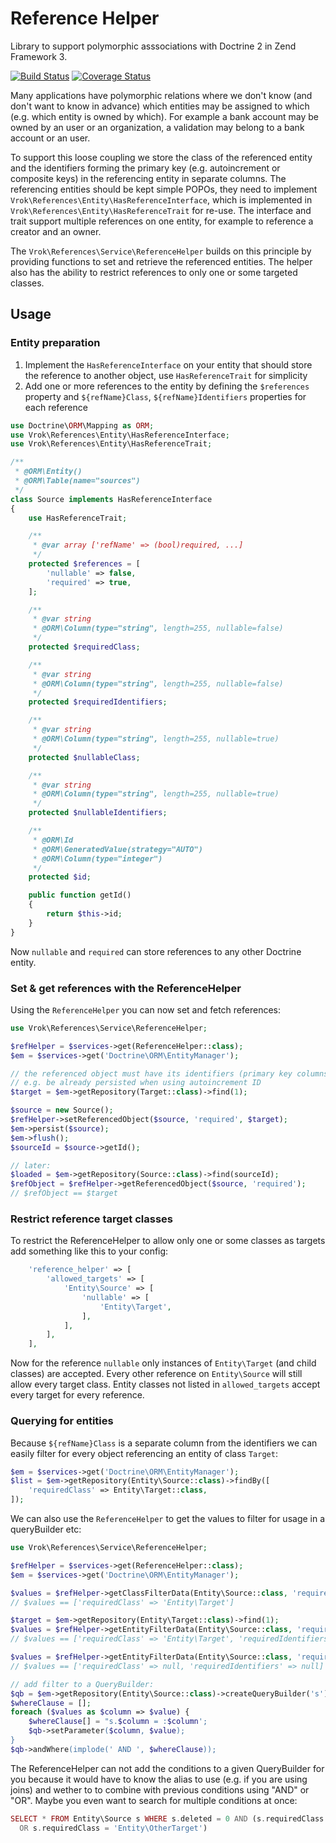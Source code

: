 # Reference Helper

Library to support polymorphic asssociations with Doctrine 2 in Zend Framework 3.

[![Build Status](https://travis-ci.org/j-schumann/ref-helper.svg?branch=master)](https://travis-ci.org/j-schumann/ref-helper) [![Coverage Status](https://coveralls.io/repos/github/j-schumann/ref-helper/badge.svg?branch=master)](https://coveralls.io/github/j-schumann/ref-helper?branch=master)

Many applications have polymorphic relations where we don't know (and don't want
to know in advance) which entities may be assigned to which (e.g. which entity
is owned by which). For example a bank account may be owned by an user or an
organization, a validation may belong to a bank account or an user.

To support this loose coupling we store the class of the referenced entity and
the identifiers forming the primary key (e.g. autoincrement or composite keys)
in the referencing entity in separate columns.
The referencing entities should be kept simple POPOs, they need to implement
```Vrok\References\Entity\HasReferenceInterface```, which is implemented in
```Vrok\References\Entity\HasReferenceTrait``` for re-use. The interface and trait
support multiple references on one entity, for example to reference a creator
and an owner.

The ```Vrok\References\Service\ReferenceHelper``` builds on this principle by
providing functions to set and retrieve the referenced entities. The helper
also has the ability to restrict references to only one or some targeted classes.

## Usage
### Entity preparation

1) Implement the ```HasReferenceInterface``` on your entity that should store the
reference to another object, use ```HasReferenceTrait``` for simplicity
2) Add one or more references to the entity by defining the ```$references```
property and ```${refName}Class```, ```${refName}Identifiers``` properties for
each reference

```php
use Doctrine\ORM\Mapping as ORM;
use Vrok\References\Entity\HasReferenceInterface;
use Vrok\References\Entity\HasReferenceTrait;

/**
 * @ORM\Entity()
 * @ORM\Table(name="sources")
 */
class Source implements HasReferenceInterface
{
    use HasReferenceTrait;

    /**
     * @var array ['refName' => (bool)required, ...]
     */
    protected $references = [
        'nullable' => false,
        'required' => true,
    ];

    /**
     * @var string
     * @ORM\Column(type="string", length=255, nullable=false)
     */
    protected $requiredClass;

    /**
     * @var string
     * @ORM\Column(type="string", length=255, nullable=false)
     */
    protected $requiredIdentifiers;

    /**
     * @var string
     * @ORM\Column(type="string", length=255, nullable=true)
     */
    protected $nullableClass;

    /**
     * @var string
     * @ORM\Column(type="string", length=255, nullable=true)
     */
    protected $nullableIdentifiers;

    /**
     * @ORM\Id
     * @ORM\GeneratedValue(strategy="AUTO")
     * @ORM\Column(type="integer")
     */
    protected $id;

    public function getId()
    {
        return $this->id;
    }
}
```
Now ```nullable``` and ```required``` can store references to any other Doctrine
entity.

### Set & get references with the ReferenceHelper

Using the ```ReferenceHelper``` you can now set and fetch references:
```php
use Vrok\References\Service\ReferenceHelper;

$refHelper = $services->get(ReferenceHelper::class);
$em = $services->get('Doctrine\ORM\EntityManager');

// the referenced object must have its identifiers (primary key columns) set,
// e.g. be already persisted when using autoincrement ID
$target = $em->getRepository(Target::class)->find(1);

$source = new Source();
$refHelper->setReferencedObject($source, 'required', $target);
$em->persist($source);
$em->flush();
$sourceId = $source->getId();

// later:
$loaded = $em->getRepository(Source::class)->find(sourceId);
$refObject = $refHelper->getReferencedObject($source, 'required');
// $refObject == $target
```

### Restrict reference target classes

To restrict the ReferenceHelper to allow only one or some classes as targets
add something like this to your config:
```php
    'reference_helper' => [
        'allowed_targets' => [
            'Entity\Source' => [
                'nullable' => [
                    'Entity\Target',
                ],
            ],
        ],
    ],
```
Now for the reference ```nullable``` only instances of ```Entity\Target```
(and child classes) are accepted.
Every other reference on ```Entity\Source``` will still allow every target class.
Entity classes not listed in ```allowed_targets``` accept every target
for every reference.

### Querying for entities

Because ```${refName}Class``` is a separate column from the identifiers
we can easily filter for every object referencing an entity of class ```Target```:
```php
$em = $services->get('Doctrine\ORM\EntityManager');
$list = $em->getRepository(Entity\Source::class)->findBy([
    'requiredClass' => Entity\Target::class,
]);
```

We can also use the ```ReferenceHelper``` to get the values to filter for usage
in a queryBuilder etc:
```php
use Vrok\References\Service\ReferenceHelper;

$refHelper = $services->get(ReferenceHelper::class);
$em = $services->get('Doctrine\ORM\EntityManager');

$values = $refHelper->getClassFilterData(Entity\Source::class, 'required', Entity\Target::class);
// $values == ['requiredClass' => 'Entity\Target']

$target = $em->getRepository(Entity\Target::class)->find(1);
$values = $refHelper->getEntityFilterData(Entity\Source::class, 'required', $target);
// $values == ['requiredClass' => 'Entity\Target', 'requiredIdentifiers' => '{"id":1}']

$values = $refHelper->getEntityFilterData(Entity\Source::class, 'required', null);
// $values == ['requiredClass' => null, 'requiredIdentifiers' => null]

// add filter to a QueryBuilder:
$qb = $em->getRepository(Entity\Source::class)->createQueryBuilder('s');
$whereClause = [];
foreach ($values as $column => $value) {
    $whereClause[] = "s.$column = :$column';
    $qb->setParameter($column, $value);
}
$qb->andWhere(implode(' AND ', $whereClause));
```
The ReferenceHelper can not add the conditions to a given QueryBuilder for you
because it would have to know the alias to use (e.g. if you are using joins) and
wether to to combine with previous conditions using "AND" or "OR". Maybe you
even want to search for multiple conditions at once:
```php
SELECT * FROM Entity\Source s WHERE s.deleted = 0 AND (s.requiredClass = 'Entity\Target'
  OR s.requiredClass = 'Entity\OtherTarget')
```
